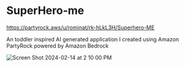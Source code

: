 # SuperHero-me
https://partyrock.aws/u/rominat/rk-hLkL3H/Superhero-ME

An toddler inspired AI generated application I created using Amazon PartyRock powered by Amazon Bedrock


![Screen Shot 2024-02-14 at 2 10 00 PM](https://github.com/rominat/SuperHero-me/assets/40639100/14268ecb-631f-410e-87f6-2aa434bcedce)

